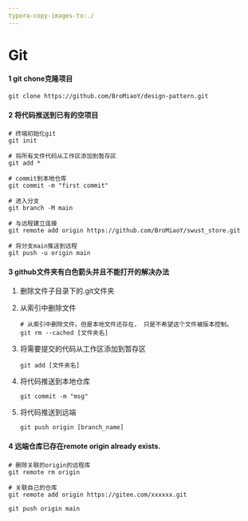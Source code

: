 ```yaml
---
typora-copy-images-to:./
---
```


# Git

#### 1 git chone克隆项目

```shell
git clone https://github.com/BroMiaoY/design-pattern.git
```

#### 2 将代码推送到已有的空项目

```shell
# 终端初始化git
git init

# 将所有文件代码从工作区添加到暂存区
git add *

# commit到本地仓库
git commit -m "first commit"

# 进入分支
git branch -M main

# 与远程建立连接
git remote add origin https://github.com/BroMiaoY/swust_store.git

# 将分支main推送到远程
git push -u origin main
```

#### 3 github文件夹有白色箭头并且不能打开的解决办法

1. 删除文件子目录下的.git文件夹

2. 从索引中删除文件

   ```shell
   # 从索引中删除文件。但是本地文件还存在， 只是不希望这个文件被版本控制。
   git rm --cached [文件夹名]
   ```

3. 将需要提交的代码从工作区添加到暂存区

   ```shell
   git add [文件夹名]
   ```

4. 将代码推送到本地仓库

   ```shell
   git commit -m "msg"
   ```

5. 将代码推送到远端

   ```shell
   git push origin [branch_name]
   ```

   

#### 4 远端仓库已存在remote origin already exists.

```shell
# 删除关联的origin的远程库
git remote rm origin

# 关联自己的仓库
git remote add origin https://gitee.com/xxxxxx.git

git push origin main
```

